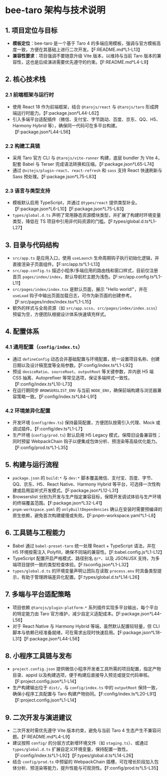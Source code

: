 # bee-taro 架构与技术说明

## 1. 项目定位与目标
- **模板定位**：bee-taro 是一个基于 Taro 4 的多端应用模板，强调与官方模板高度一致，方便在其基础上进行二次开发。【F:README.md†L1-L13】
- **兼容性要求**：项目强调不要随意升级 Vite 版本，以维持与当前 Taro 版本的兼容性，这也是后续演进需要优先遵守的约束。【F:README.md†L4-L9】

## 2. 核心技术栈
### 2.1 前端框架与运行时
- 使用 React 18 作为前端框架，结合 `@tarojs/react` 与 `@tarojs/taro` 形成跨端运行时能力。【F:package.json†L44-L62】
- 引入多端平台适配插件（微信、支付宝、字节跳动、百度、京东、QQ、H5、Harmony Hybrid 等），确保同一代码可在多平台构建。【F:package.json†L44-L56】

### 2.2 构建工具链
- 采用 Taro 官方 CLI 与 `@tarojs/vite-runner` 构建，底层 bundler 为 Vite 4，配套 Babel 与 Terser 完成语法转换和压缩。【F:package.json†L65-L74】
- 通过 `@vitejs/plugin-react`、`react-refresh` 和 `sass` 支持 React 快速刷新与 Sass 预处理。【F:package.json†L75-L83】

### 2.3 语言与类型支持
- 模板默认启用 TypeScript，并通过 `@types/react` 提供类型补全。【F:package.json†L6-L10】【F:package.json†L75-L83】
- `types/global.d.ts` 声明了常用静态资源模块类型，并扩展了构建时环境变量类型，降低在 TS 项目中引用非代码资源的门槛。【F:types/global.d.ts†L1-L27】

## 3. 目录与代码结构
- `src/app.ts` 是应用入口，使用 `useLaunch` 生命周期钩子执行初始化逻辑，并直接渲染子页面组件。【F:src/app.ts†L1-L13】
- `src/app.config.ts` 描述小程序/多端应用的路由栈和窗口样式，目前仅注册首页 `pages/index/index`，默认导航栏主题为浅色。【F:src/app.config.ts†L1-L11】
- `src/pages/index/index.tsx` 是默认页面，展示 "Hello world!"，并在 `useLoad` 钩子中输出页面加载日志，可作为新页面的创建参考。【F:src/pages/index/index.tsx†L1-L15】
- 额外的样式与全局资源（如 `src/app.scss`、`src/pages/index/index.scss`）预留为空，方便团队根据设计体系快速填充样式。

## 4. 配置体系
### 4.1 通用配置（`config/index.ts`）
- 通过 `defineConfig` 动态合并基础配置与环境配置，统一设置项目名称、创建日期以及设计稿宽度等全局参数。【F:config/index.ts†L1-L92】
- 预设 `deviceRatio`、`sourceRoot`、`outputRoot` 等关键参数，并内嵌 H5 端 CSS 抽离、Autoprefixer 等常见选项，保证多端样式一致性。【F:config/index.ts†L10-L73】
- 在运行期同步 `BROWSERSLIST_ENV` 与当前 `NODE_ENV`，确保前端构建与浏览器兼容策略一致。【F:config/index.ts†L84-L91】

### 4.2 环境差异化配置
- 开发环境 (`config/dev.ts`) 保持最简配置，方便团队按需引入代理、Mock 或调试插件。【F:config/dev.ts†L1-L7】
- 生产环境 (`config/prod.ts`) 默认启用 H5 Legacy 模式，保障旧设备兼容性；同时预留 WebpackChain 钩子以便集成包体分析、预渲染等高级优化能力。【F:config/prod.ts†L1-L35】

## 5. 构建与运行流程
- `package.json` 的 `build:*` 与 `dev:*` 脚本覆盖微信、支付宝、百度、字节、QQ、京东、H5、React Native、Harmony Hybrid 等平台，可选择一次性构建或启用监听式开发模式。【F:package.json†L12-L31】
- Browserslist 分别为开发与生产指定兼容目标，保障开发调试体验与生产环境的终端覆盖范围。【F:package.json†L32-L41】
- `pnpm-workspace.yaml` 的 `onlyBuiltDependencies` 确认在安装时需要预编译的原生依赖，避免首次构建缓慢或失败。【F:pnpm-workspace.yaml†L1-L8】

## 6. 工具链与工程能力
- Babel 通过 `babel-preset-taro` 统一处理 React + TypeScript 语法，并在 H5 环境按需注入 Polyfill，确保不同端的兼容性。【F:babel.config.js†L1-L12】
- TypeScript 配置开启严格模式、路径别名 `@/*`、以及 JSON/JSX 支持，为多端项目提供一致的类型检查体验。【F:tsconfig.json†L1-L32】
- `types/global.d.ts` 的环境变量声明让团队在读取 `process.env` 时具备类型提示，有助于管理跨端差异化配置。【F:types/global.d.ts†L14-L26】

## 7. 多端与平台适配策略
- 项目依赖 `@tarojs/plugin-platform-*` 系列插件实现多平台输出，每个平台的特定能力由 Taro 官方维护，减少自定义适配成本。【F:package.json†L44-L56】
- 对于 React Native 与 Harmony Hybrid 等端，虽然默认配置较轻量，但 CLI 脚本与依赖已经准备就绪，可在需求出现时快速启用。【F:package.json†L18-L31】【F:package.json†L44-L56】

## 8. 小程序工具链与发布
- `project.config.json` 提供微信小程序开发者工具所需的项目配置，指定产物目录、appid 以及构建选项，便于构建后直接导入预览或提交代码审核。【F:project.config.json†L1-L14】
- 生产构建输出位于 `dist/`，与 `config/index.ts` 中的 `outputRoot` 保持一致，确保小程序工具配置与 Taro 构建产物协同。【F:config/index.ts†L20-L91】【F:project.config.json†L1-L14】

## 9. 二次开发与演进建议
- 二次开发时需优先遵守 Vite 版本约束，避免与当前 Taro 4 生态产生不兼容问题。【F:README.md†L4-L9】
- 建议按照 `config/` 的分层方式新增环境文件（如 `staging.ts`）、或通过 `types/global.d.ts` 扩展自定义环境变量，保持配置一致性。【F:config/index.ts†L1-L92】【F:types/global.d.ts†L14-L26】
- 结合 `config/prod.ts` 中预留的 WebpackChain 插槽，可在增长阶段加入包体分析、预渲染等能力，提升性能与可观测性。【F:config/prod.ts†L5-L35】
